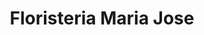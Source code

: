---
title: "Floristeria Maria Jose"
url: /castilla-la-nueva/floristeria-maria-jose/
shop: floristería
---